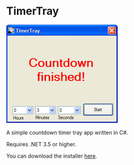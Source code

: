 # TimerTray

![Timertray Screenshot](/MainWindow.png?raw=true "TimerTray main window")

A simple countdown timer tray app written in C#. 

Requires .NET 3.5 or higher.

You can download the installer [here](/Installer/Output/setup.exe?raw=true).
